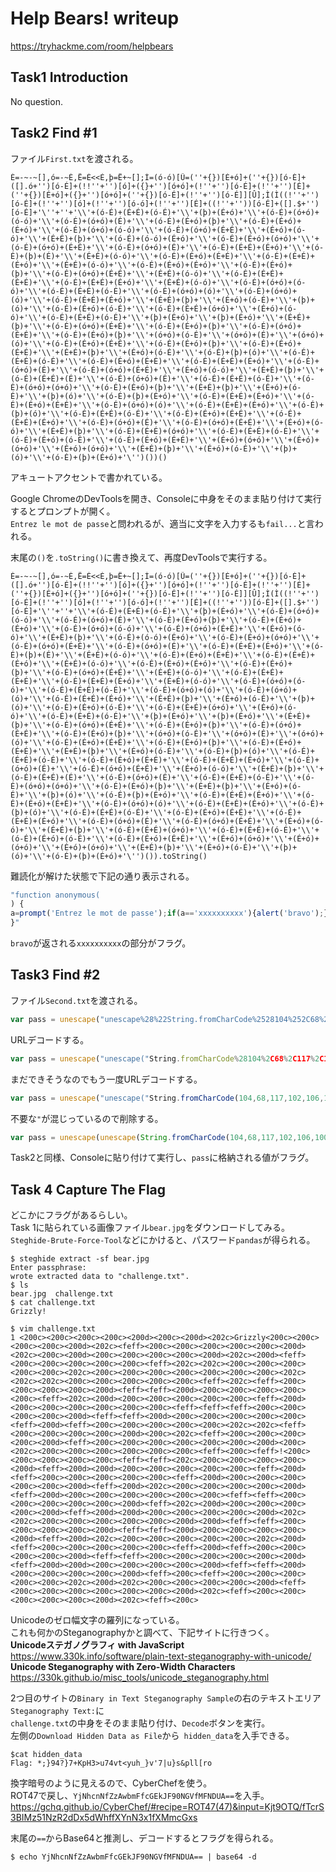 # Help Bears! writeup  
https://tryhackme.com/room/helpbears

## Task1 Introduction
No question.

## Task2 Find #1
ファイル`First.txt`を渡される。
```
É=-~-~[],ó=-~É,Ë=É<<É,þ=Ë+~[];Ì=(ó-ó)[Û=(''+{})[É+ó]+(''+{})[ó-É]+([].ó+'')[ó-É]+(!!''+'')[ó]+({}+'')[ó+ó]+(!''+'')[ó-É]+(!''+'')[É]+(''+{})[É+ó]+({}+'')[ó+ó]+(''+{})[ó-É]+(!''+'')[ó-É]][Û];Ì(Ì((!''+'')[ó-É]+(!''+'')[ó]+(!''+'')[ó-ó]+(!''+'')[É]+((!''+''))[ó-É]+([].$+'')[ó-É]+'\''+''+'\\'+(ó-É)+(É+É)+(ó-É)+'\\'+(þ)+(É+ó)+'\\'+(ó-É)+(ó+ó)+(ó-ó)+'\\'+(ó-É)+(ó+ó)+(É)+'\\'+(ó-É)+(É+ó)+(þ)+'\\'+(ó-É)+(É+ó)+(É+ó)+'\\'+(ó-É)+(ó+ó)+(ó-ó)+'\\'+(ó-É)+(ó+ó)+(É+É)+'\\'+(É+ó)+(ó-ó)+'\\'+(É+É)+(þ)+'\\'+(ó-É)+(ó-ó)+(É+ó)+'\\'+(ó-É)+(É+ó)+(ó+ó)+'\\'+(ó-É)+(ó+ó)+(É+É)+'\\'+(ó-É)+(ó+ó)+(É)+'\\'+(ó-É)+(É+É)+(É+ó)+'\\'+(ó-É)+(þ)+(É)+'\\'+(É+É)+(ó-ó)+'\\'+(ó-É)+(É+ó)+(É+É)+'\\'+(ó-É)+(É+É)+(É+ó)+'\\'+(É+É)+(ó-ó)+'\\'+(ó-É)+(É+ó)+(É+ó)+'\\'+(ó-É)+(É+ó)+(þ)+'\\'+(ó-É)+(ó+ó)+(É+É)+'\\'+(É+É)+(ó-ó)+'\\'+(ó-É)+(É+É)+(É+É)+'\\'+(ó-É)+(É+É)+(É+ó)+'\\'+(É+É)+(ó-ó)+'\\'+(ó-É)+(ó+ó)+(ó-ó)+'\\'+(ó-É)+(É+É)+(ó-É)+'\\'+(ó-É)+(ó+ó)+(ó)+'\\'+(ó-É)+(ó+ó)+(ó)+'\\'+(ó-É)+(É+É)+(É+ó)+'\\'+(É+É)+(þ)+'\\'+(É+ó)+(ó-É)+'\\'+(þ)+(ó)+'\\'+(ó-É)+(É+ó)+(ó-É)+'\\'+(ó-É)+(É+É)+(ó+ó)+'\\'+(É+ó)+(ó-ó)+'\\'+(ó-É)+(É+É)+(ó-É)+'\\'+(þ)+(É+ó)+'\\'+(þ)+(É+ó)+'\\'+(É+É)+(þ)+'\\'+(ó-É)+(ó+ó)+(É+É)+'\\'+(ó-É)+(É+ó)+(þ)+'\\'+(ó-É)+(ó+ó)+(É+É)+'\\'+(ó-É)+(É+ó)+(þ)+'\\'+(ó+ó)+(ó-É)+'\\'+(ó+ó)+(É)+'\\'+(ó+ó)+(ó)+'\\'+(ó-É)+(É+ó)+(É+É)+'\\'+(ó-É)+(É+ó)+(þ)+'\\'+(ó-É)+(É+ó)+(É+É)+'\\'+(É+É)+(þ)+'\\'+(É+ó)+(ó-É)+'\\'+(ó-É)+(þ)+(ó)+'\\'+(ó-É)+(É+É)+(ó-É)+'\\'+(ó-É)+(É+ó)+(É+É)+'\\'+(ó-É)+(É+É)+(É+ó)+'\\'+(ó-É)+(ó+ó)+(É)+'\\'+(ó-É)+(ó+ó)+(É+É)+'\\'+(É+ó)+(ó-ó)+'\\'+(É+É)+(þ)+'\\'+(ó-É)+(É+É)+(É)+'\\'+(ó-É)+(ó+ó)+(É)+'\\'+(ó-É)+(É+É)+(ó-É)+'\\'+(ó-É)+(ó+ó)+(ó+ó)+'\\'+(ó-É)+(É+ó)+(þ)+'\\'+(É+É)+(þ)+'\\'+(É+ó)+(ó-É)+'\\'+(þ)+(ó)+'\\'+(ó-É)+(þ)+(É+ó)+'\\'+(ó-É)+(É+É)+(É+ó)+'\\'+(ó-É)+(É+ó)+(É+É)+'\\'+(ó-É)+(ó+ó)+(ó)+'\\'+(ó-É)+(É+É)+(É+ó)+'\\'+(ó-É)+(þ)+(ó)+'\\'+(ó-É)+(É+É)+(ó-É)+'\\'+(ó-É)+(É+ó)+(É+É)+'\\'+(ó-É)+(É+É)+(É+ó)+'\\'+(ó-É)+(ó+ó)+(É)+'\\'+(ó-É)+(ó+ó)+(É+É)+'\\'+(É+ó)+(ó-ó)+'\\'+(É+É)+(þ)+'\\'+(ó-É)+(É+É)+(ó+ó)+'\\'+(ó-É)+(É+É)+(ó-É)+'\\'+(ó-É)+(É+ó)+(ó-É)+'\\'+(ó-É)+(É+ó)+(É+É)+'\\'+(É+ó)+(ó+ó)+'\\'+(É+ó)+(ó+ó)+'\\'+(É+ó)+(ó+ó)+'\\'+(É+É)+(þ)+'\\'+(É+ó)+(ó-É)+'\\'+(þ)+(ó)+'\\'+(ó-É)+(þ)+(É+ó)+'\'')())()
```
アキュートアクセントで書かれている。

Google ChromeのDevToolsを開き、Consoleに中身をそのまま貼り付けて実行するとプロンプトが開く。  
`Entrez le mot de passe`と問われるが、適当に文字を入力するも`fail...`と言われる。

末尾の`()`を`.toString()`に書き換えて、再度DevToolsで実行する。
```
É=-~-~[],ó=-~É,Ë=É<<É,þ=Ë+~[];Ì=(ó-ó)[Û=(''+{})[É+ó]+(''+{})[ó-É]+([].ó+'')[ó-É]+(!!''+'')[ó]+({}+'')[ó+ó]+(!''+'')[ó-É]+(!''+'')[É]+(''+{})[É+ó]+({}+'')[ó+ó]+(''+{})[ó-É]+(!''+'')[ó-É]][Û];Ì(Ì((!''+'')[ó-É]+(!''+'')[ó]+(!''+'')[ó-ó]+(!''+'')[É]+((!''+''))[ó-É]+([].$+'')[ó-É]+'\''+''+'\\'+(ó-É)+(É+É)+(ó-É)+'\\'+(þ)+(É+ó)+'\\'+(ó-É)+(ó+ó)+(ó-ó)+'\\'+(ó-É)+(ó+ó)+(É)+'\\'+(ó-É)+(É+ó)+(þ)+'\\'+(ó-É)+(É+ó)+(É+ó)+'\\'+(ó-É)+(ó+ó)+(ó-ó)+'\\'+(ó-É)+(ó+ó)+(É+É)+'\\'+(É+ó)+(ó-ó)+'\\'+(É+É)+(þ)+'\\'+(ó-É)+(ó-ó)+(É+ó)+'\\'+(ó-É)+(É+ó)+(ó+ó)+'\\'+(ó-É)+(ó+ó)+(É+É)+'\\'+(ó-É)+(ó+ó)+(É)+'\\'+(ó-É)+(É+É)+(É+ó)+'\\'+(ó-É)+(þ)+(É)+'\\'+(É+É)+(ó-ó)+'\\'+(ó-É)+(É+ó)+(É+É)+'\\'+(ó-É)+(É+É)+(É+ó)+'\\'+(É+É)+(ó-ó)+'\\'+(ó-É)+(É+ó)+(É+ó)+'\\'+(ó-É)+(É+ó)+(þ)+'\\'+(ó-É)+(ó+ó)+(É+É)+'\\'+(É+É)+(ó-ó)+'\\'+(ó-É)+(É+É)+(É+É)+'\\'+(ó-É)+(É+É)+(É+ó)+'\\'+(É+É)+(ó-ó)+'\\'+(ó-É)+(ó+ó)+(ó-ó)+'\\'+(ó-É)+(É+É)+(ó-É)+'\\'+(ó-É)+(ó+ó)+(ó)+'\\'+(ó-É)+(ó+ó)+(ó)+'\\'+(ó-É)+(É+É)+(É+ó)+'\\'+(É+É)+(þ)+'\\'+(É+ó)+(ó-É)+'\\'+(þ)+(ó)+'\\'+(ó-É)+(É+ó)+(ó-É)+'\\'+(ó-É)+(É+É)+(ó+ó)+'\\'+(É+ó)+(ó-ó)+'\\'+(ó-É)+(É+É)+(ó-É)+'\\'+(þ)+(É+ó)+'\\'+(þ)+(É+ó)+'\\'+(É+É)+(þ)+'\\'+(ó-É)+(ó+ó)+(É+É)+'\\'+(ó-É)+(É+ó)+(þ)+'\\'+(ó-É)+(ó+ó)+(É+É)+'\\'+(ó-É)+(É+ó)+(þ)+'\\'+(ó+ó)+(ó-É)+'\\'+(ó+ó)+(É)+'\\'+(ó+ó)+(ó)+'\\'+(ó-É)+(É+ó)+(É+É)+'\\'+(ó-É)+(É+ó)+(þ)+'\\'+(ó-É)+(É+ó)+(É+É)+'\\'+(É+É)+(þ)+'\\'+(É+ó)+(ó-É)+'\\'+(ó-É)+(þ)+(ó)+'\\'+(ó-É)+(É+É)+(ó-É)+'\\'+(ó-É)+(É+ó)+(É+É)+'\\'+(ó-É)+(É+É)+(É+ó)+'\\'+(ó-É)+(ó+ó)+(É)+'\\'+(ó-É)+(ó+ó)+(É+É)+'\\'+(É+ó)+(ó-ó)+'\\'+(É+É)+(þ)+'\\'+(ó-É)+(É+É)+(É)+'\\'+(ó-É)+(ó+ó)+(É)+'\\'+(ó-É)+(É+É)+(ó-É)+'\\'+(ó-É)+(ó+ó)+(ó+ó)+'\\'+(ó-É)+(É+ó)+(þ)+'\\'+(É+É)+(þ)+'\\'+(É+ó)+(ó-É)+'\\'+(þ)+(ó)+'\\'+(ó-É)+(þ)+(É+ó)+'\\'+(ó-É)+(É+É)+(É+ó)+'\\'+(ó-É)+(É+ó)+(É+É)+'\\'+(ó-É)+(ó+ó)+(ó)+'\\'+(ó-É)+(É+É)+(É+ó)+'\\'+(ó-É)+(þ)+(ó)+'\\'+(ó-É)+(É+É)+(ó-É)+'\\'+(ó-É)+(É+ó)+(É+É)+'\\'+(ó-É)+(É+É)+(É+ó)+'\\'+(ó-É)+(ó+ó)+(É)+'\\'+(ó-É)+(ó+ó)+(É+É)+'\\'+(É+ó)+(ó-ó)+'\\'+(É+É)+(þ)+'\\'+(ó-É)+(É+É)+(ó+ó)+'\\'+(ó-É)+(É+É)+(ó-É)+'\\'+(ó-É)+(É+ó)+(ó-É)+'\\'+(ó-É)+(É+ó)+(É+É)+'\\'+(É+ó)+(ó+ó)+'\\'+(É+ó)+(ó+ó)+'\\'+(É+ó)+(ó+ó)+'\\'+(É+É)+(þ)+'\\'+(É+ó)+(ó-É)+'\\'+(þ)+(ó)+'\\'+(ó-É)+(þ)+(É+ó)+'\'')()).toString()
```
難読化が解けた状態で下記の通り表示される。
```javascript
"function anonymous(
) {
a=prompt('Entrez le mot de passe');if(a=='xxxxxxxxxx'){alert('bravo');}else{alert('fail...');}
}"
```
`bravo`が返される`xxxxxxxxxx`の部分がフラグ。

## Task3 Find #2
ファイル`Second.txt`を渡される。
```javascript
var pass = unescape("unescape%28%22String.fromCharCode%2528104%252C68%252C117%252C102%252C106%252C100%252C107%252C105%252C49%252C53%252C54%2529%22%29");
```
URLデコードする。
```javascript
var pass = unescape("unescape("String.fromCharCode%28104%2C68%2C117%2C102%2C106%2C100%2C107%2C105%2C49%2C53%2C54%29")");
```
まだできそうなのでもう一度URLデコードする。
```javascript
var pass = unescape("unescape("String.fromCharCode(104,68,117,102,106,100,107,105,49,53,54)")");
```
不要な`"`が混じっているので削除する。
```javascript
var pass = unescape(unescape(String.fromCharCode(104,68,117,102,106,100,107,105,49,53,54)));
```
Task2と同様、Consoleに貼り付けて実行し、`pass`に格納される値がフラグ。

## Task 4 Capture The Flag
どこかにフラグがあるらしい。  
Task 1に貼られている画像ファイル`bear.jpg`をダウンロードしてみる。  
`Steghide-Brute-Force-Tool`などにかけると、パスワード`pandas`が得られる。  
```shell
$ steghide extract -sf bear.jpg
Enter passphrase:
wrote extracted data to "challenge.txt".
$ ls
bear.jpg  challenge.txt
$ cat challenge.txt
‌‌‌‌‍‌‍‬Grizzly‌‌‌‌‍‬﻿‌‌‌‌‌‍‬‌‍‌‌‌‌‍‬‍﻿‌‌‌‌‌﻿‬‬‌‌‌‌‌‬‌‌‌‌‌‌‌‬‬‬‌‌‌‌‌﻿‬﻿‌‌‌‌‍﻿﻿‍‌‌‌‌‌﻿‬‍‌‌‌‌‌﻿‍‌‌‌‌‌‌﻿﻿﻿‌‌‌‌‍﻿﻿‍‌‌‌‌‌﻿‍﻿‌‌‌‌‌‬‬﻿‌‌‌‌‍‌‬﻿‌‌‌‌‍﻿‌‌‌‌‌‌‍‌‬‌‌‌‌‌‌﻿‌﻿!‌‌‌‌‌﻿﻿‬‌‌‌‌‍﻿‍‍‌‌‌‌‌﻿‍﻿‌‌‌‌‌﻿‍‌‌‌‌‌‍﻿‍‬‌‌‌‌‍﻿‍‌‌‌‌‌‌﻿﻿‌‌‌‌‌‍﻿‬‍‌‌‌‌‍﻿‍‍‌‌‌‌‍‬‬‌‌‌‌‌‍‍﻿﻿‌‌‌‌‍﻿﻿‍‌‌‌‌‍﻿‍‬‌‌‌‌‌‬‍﻿‌‌‌‌‌﻿‍﻿‌‌‌‌‍﻿﻿‌‌‌‌‌‍﻿‍‍‌‌‌‌‍﻿﻿‍‌‌‌‌‍﻿‌﻿‌‌‌‌‌‬‍‬‌‌‌‌‍﻿‌‌‌‌‌‌‍‬﻿‌‌‌‌‌‍‬﻿‌
```

```
$ vim challenge.txt
1 <200c><200c><200c><200c><200d><200c><200d><202c>Grizzly<200c><200c><200c><200c><200d><202c><feff><200c><200c><200c><200c><200c><200d><202c><200c><200d><200c><200c><200c><200c><200d><202c><200d><feff><200c><200c><200c><200c><200c><feff><202c><202c><200c><200c><200c><200c><200c><202c><200c><200c><200c><200c><200c><200c><200c><202c><202c><202c><200c><200c><200c><200c><200c><feff><202c><feff><200c><200c><200c><200c><200d><feff><feff><200d><200c><200c><200c><200c><200c><feff><202c><200d><200c><200c><200c><200c><200c><feff><200d><200c><200c><200c><200c><200c><200c><feff><feff><feff><200c><200c><200c><200c><200d><feff><feff><200d><200c><200c><200c><200c><200c><feff><200d><feff><200c><200c><200c><200c><200c><202c><202c><feff><200c><200c><200c><200c><200d><200c><202c><feff><200c><200c><200c><200c><200d><feff><200c><200c><200c><200c><200c><200c><200d><200c><202c><200c><200c><200c><200c><200c><200c><feff><200c><feff>!<200c><200c><200c><200c><200c><feff><feff><202c><200c><200c><200c><200c><200d><feff><200d><200d><200c><200c><200c><200c><200c><feff><200d><feff><200c><200c><200c><200c><200c><feff><200d><200c><200c><200c><200c><200c><200d><feff><200d><202c><200c><200c><200c><200c><200d><feff><200d><200c><200c><200c><200c><200c><200c><feff><feff><200c><200c><200c><200c><200c><200d><feff><202c><200d><200c><200c><200c><200c><200d><feff><200d><200d><200c><200c><200c><200c><200d><202c><202c><200c><200c><200c><200c><200c><200d><200d><feff><feff><200c><200c><200c><200c><200d><feff><feff><200d><200c><200c><200c><200c><200d><feff><200d><202c><200c><200c><200c><200c><200c><202c><200d><feff><200c><200c><200c><200c><200c><feff><200d><feff><200c><200c><200c><200c><200d><feff><feff><200c><200c><200c><200c><200c><200d><feff><200d><200d><200c><200c><200c><200c><200d><feff><feff><200d><200c><200c><200c><200c><200d><feff><200c><feff><200c><200c><200c><200c><200c><202c><200d><202c><200c><200c><200c><200c><200d><feff><200c><200c><200c><200c><200c><200c><200d><202c><feff><200c><200c><200c><200c><200c><200d><202c><feff><200c>
```
Unicodeのゼロ幅文字の羅列になっている。  
これも何かのSteganographyかと調べて、下記サイトに行きつく。  
**Unicodeステガノグラフィ with JavaScript**  
https://www.330k.info/software/plain-text-steganography-with-unicode/  
**Unicode Steganography with Zero-Width Characters**  
https://330k.github.io/misc_tools/unicode_steganography.html  

2つ目のサイトの`Binary in Text Steganography Sample`の右のテキストエリア`Steganography Text:`に  
`challenge.txt`の中身をそのまま貼り付け、`Decode`ボタンを実行。  
左側の`Download Hidden Data as File`から` hidden_data`を入手できる。  

```shell
$cat hidden_data
Flag: *;}94?}7+KpH3>u74vt<yuh_}v'7|u}s&pll[ro
```

換字暗号のように見えるので、CyberChefを使う。  
ROT47で戻し、`YjNhcnNfZzAwbmFfcGEkJF90NGVfMFNDUA==`を入手。  
https://gchq.github.io/CyberChef/#recipe=ROT47(47)&input=Kjt9OTQ/fTcrS3BIMz51NzR2dDx5dWhffXYnN3x1fXMmcGxs

末尾の`==`からBase64と推測し、デコードするとフラグを得られる。  
```
$ echo YjNhcnNfZzAwbmFfcGEkJF90NGVfMFNDUA== | base64 -d
```
